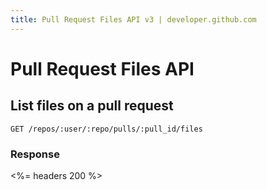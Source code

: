 ```yaml
---
title: Pull Request Files API v3 | developer.github.com
---
```


# Pull Request Files API

## List files on a pull request

    GET /repos/:user/:repo/pulls/:pull_id/files

### Response

<%= headers 200 %>
